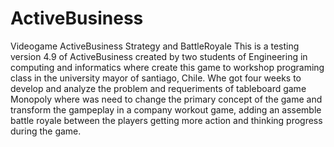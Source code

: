 # ActiveBusiness
Videogame ActiveBusiness Strategy and BattleRoyale
This is a testing version 4.9 of ActiveBusiness created by two students of Engineering in computing and informatics where create this game to workshop programing class in the university mayor of santiago, Chile.
Whe got four weeks to develop and analyze the problem and requeriments of tableboard game Monopoly where was need to change the primary concept of the game and transform the gampeplay in a company workout game, adding an assemble battle royale between the players getting more action and thinking progress during the game.
